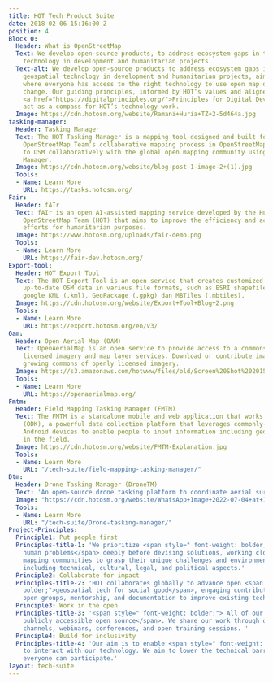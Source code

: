 ```yaml
---
title: HOT Tech Product Suite
date: 2018-02-06 15:16:00 Z
position: 4
Block 0:
  Header: What is OpenStreetMap
  Text: We develop open-source products, to address ecosystem gaps in the use of geospatial
    technology in development and humanitarian projects.
  Text-alt: We develop open-source products to address ecosystem gaps in the use of
    geospatial technology in development and humanitarian projects, aiming for a world
    where everyone has access to the right technology to use open map data for social
    change. Our guiding principles, informed by HOT’s values and aligned with the
    <a href="https://digitalprinciples.org/">Principles for Digital Development</a>,
    act as a compass for HOT’s technology work.
  Image: https://cdn.hotosm.org/website/Ramani+Huria+TZ+2-5d464a.jpg
tasking-manager:
  Header: Tasking Manager
  Text: The HOT Tasking Manager is a mapping tool designed and built for the Humanitarian
    OpenStreetMap Team’s collaborative mapping process in OpenStreetMap. Contribute
    to OSM collaboratively with the global open mapping community using the Tasking
    Manager.
  Image: https://cdn.hotosm.org/website/blog-post-1-image-2+(1).jpg
  Tools:
  - Name: Learn More
    URL: https://tasks.hotosm.org/
Fair:
  Header: fAIr
  Text: fAIr is an open AI-assisted mapping service developed by the Humanitarian
    OpenStreetMap Team (HOT) that aims to improve the efficiency and accuracy of mapping
    efforts for humanitarian purposes.
  Image: https://www.hotosm.org/uploads/fair-demo.png
  Tools:
  - Name: Learn More
    URL: https://fair-dev.hotosm.org/
Export-tool:
  Header: HOT Export Tool
  Text: The HOT Export Tool is an open service that creates customized extracts of
    up-to-date OSM data in various file formats, such as ESRI shapefiles (.shapefile),
    google KML (.kml), GeoPackage (.gpkg) dan MBTiles (.mbtiles).
  Image: https://cdn.hotosm.org/website/Export+Tool+Blog+2.png
  Tools:
  - Name: Learn More
    URL: https://export.hotosm.org/en/v3/
Oam:
  Header: Open Aerial Map (OAM)
  Text: OpenAerialMap is an open service to provide access to a commons of openly
    licensed imagery and map layer services. Download or contribute imagery to the
    growing commons of openly licensed imagery.
  Image: https://s3.amazonaws.com/hotwww/files/old/Screen%20Shot%202015-07-24%20at%2000.13.20.png
  Tools:
  - Name: Learn More
    URL: https://openaerialmap.org/
Fmtm:
  Header: Field Mapping Tasking Manager (FMTM)
  Text: The FMTM is a standalone mobile and web application that works using OpenDataKit
    (ODK), a powerful data collection platform that leverages commonly-available mobile
    Android devices to enable people to input information including geospatial data
    in the field.
  Image: https://cdn.hotosm.org/website/FMTM-Explanation.jpg
  Tools:
  - Name: Learn More
    URL: "/tech-suite/field-mapping-tasking-manager/"
Dtm:
  Header: Drone Tasking Manager (DroneTM)
  Text: 'An open-source drone tasking platform to coordinate aerial survey activities for target project areas among multiple pilots, incorporating tools and processes to ensure coordinated flight plans for imagery acquisition, and a seamless pipeline for processing and dissemination.'
  Image: "https://cdn.hotosm.org/website/WhatsApp+Image+2022-07-04+at+15.16.14+(2)+(1).jpeg"
  Tools:
  - Name: Learn More
    URL: "/tech-suite/Drone-tasking-manager/"
Project-Principles:
  Principle1: Put people first
  Principles-title-1: 'We prioritize <span style=" font-weight: bolder;">understanding
    human problems</span> deeply before devising solutions, working closely with local
    mapping communities to grasp their unique challenges and environmental factors,
    including technical, cultural, legal, and political aspects.'
  Principle2: Collaborate for impact
  Principles-title-2: 'HOT collaborates globally to advance open <span style=" font-weight:
    bolder;">geospatial tech for social good</span>, engaging contributors through
    open groups, mentorship, and documentation to improve existing technologies.'
  Principle3: Work in the open
  Principles-title-3: '<span style=" font-weight: bolder;"> All of our products are
    publicly accessible open source</span>. We share our work through open collaboration
    channels, webinars, conferences, and open training sessions. '
  Principle4: Build for inclusivity
  Principles-title-4: 'Our aim is to enable <span style=" font-weight: bolder;">EVERYONE</span>
    to interact with our technology. We aim to lower the technical barrier so that
    everyone can participate.'
layout: tech-suite
---
```


